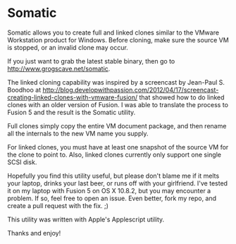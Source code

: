 Somatic
=======

Somatic allows you to create full and linked clones similar to the VMware Workstation product for Windows.  Before cloning, make sure the source VM is stopped, or an invalid clone may occur.

If you just want to grab the latest stable binary, then go to http://www.grogscave.net/somatic.

The linked cloning capability was inspired by a screencast by Jean-Paul S. Boodhoo at http://blog.developwithpassion.com/2012/04/17/screencast-creating-linked-clones-with-vmware-fusion/ that showed how to do linked clones with an older version of Fusion.  I was able to translate the process to Fusion 5 and the result is the Somatic utility.

Full clones simply copy the entire VM document package, and then rename all the internals to the new VM name you supply.

For linked clones, you must have at least one snapshot of the source VM for the clone to point to.  Also, linked clones currently only support one single SCSI disk.

Hopefully you find this utility useful, but please don't blame me if it melts your laptop, drinks your last beer, or runs off with your girlfriend.  I've tested it on my laptop with Fusion 5 on OS X 10.8.2, but you may encounter a problem.  If so, feel free to open an issue.  Even better, fork my repo, and create a pull request with the fix. ;)

This utility was written with Apple's Applescript utility.

Thanks and enjoy!
